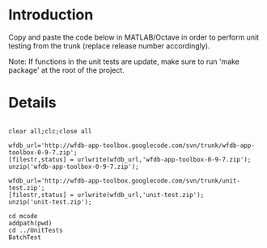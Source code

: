 # Introduction #

Copy and paste the code below in MATLAB/Octave in order
to perform unit testing from the trunk (replace release number
accordingly).

Note: If functions in the unit tests are update, make sure to run
'make package' at the root of the project.


# Details #

```

clear all;clc;close all

wfdb_url='http://wfdb-app-toolbox.googlecode.com/svn/trunk/wfdb-app-toolbox-0-9-7.zip';
[filestr,status] = urlwrite(wfdb_url,'wfdb-app-toolbox-0-9-7.zip');
unzip('wfdb-app-toolbox-0-9-7.zip');

wfdb_url='http://wfdb-app-toolbox.googlecode.com/svn/trunk/unit-test.zip';
[filestr,status] = urlwrite(wfdb_url,'unit-test.zip');
unzip('unit-test.zip');

cd mcode
addpath(pwd)
cd ../UnitTests
BatchTest

```